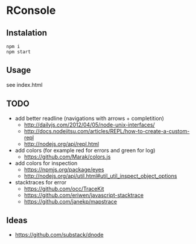 # RConsole

## Instalation

```
npm i
npm start
```

## Usage
see index.html

## TODO
 - add better readline (navigations with arrows + completition)
   - http://dailyjs.com/2012/04/05/node-unix-interfaces/
   - http://docs.nodejitsu.com/articles/REPL/how-to-create-a-custom-repl
   - http://nodejs.org/api/repl.html
 - add colors (for example red for errors and green for log)
   - https://github.com/Marak/colors.js
 - add colors for inspection
   - https://npmjs.org/package/eyes
   - http://nodejs.org/api/util.html#util_util_inspect_object_options
 - stacktraces for error
   - https://github.com/occ/TraceKit
   - https://github.com/eriwen/javascript-stacktrace
   - https://github.com/janekp/mapstrace

## Ideas
 - https://github.com/substack/dnode
 
